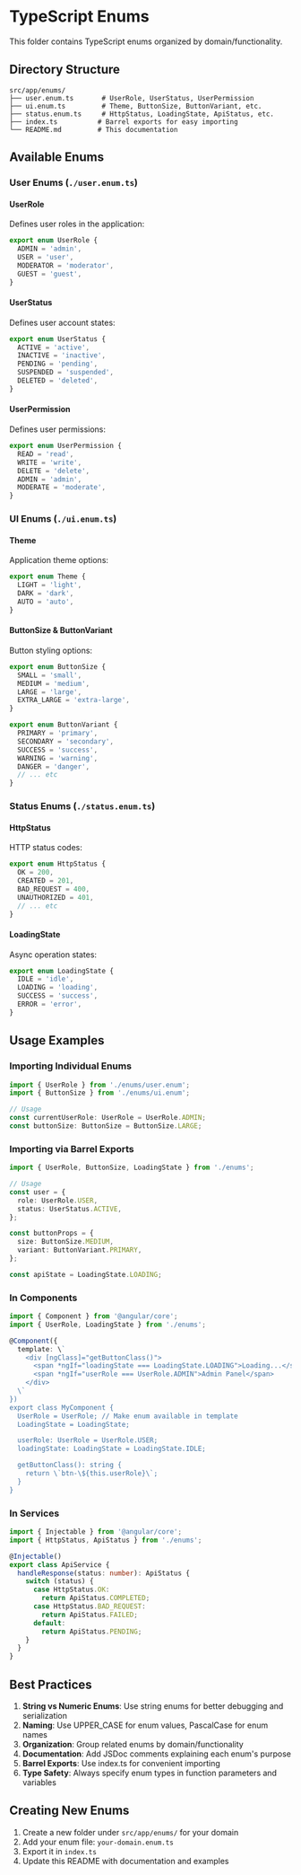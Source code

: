 # TypeScript Enums

This folder contains TypeScript enums organized by domain/functionality.

## Directory Structure

```
src/app/enums/
├── user.enum.ts       # UserRole, UserStatus, UserPermission
├── ui.enum.ts         # Theme, ButtonSize, ButtonVariant, etc.
├── status.enum.ts     # HttpStatus, LoadingState, ApiStatus, etc.
├── index.ts          # Barrel exports for easy importing
└── README.md         # This documentation
```

## Available Enums

### User Enums (`./user.enum.ts`)

#### UserRole
Defines user roles in the application:
```typescript
export enum UserRole {
  ADMIN = 'admin',
  USER = 'user',
  MODERATOR = 'moderator',
  GUEST = 'guest',
}
```

#### UserStatus
Defines user account states:
```typescript
export enum UserStatus {
  ACTIVE = 'active',
  INACTIVE = 'inactive',
  PENDING = 'pending',
  SUSPENDED = 'suspended',
  DELETED = 'deleted',
}
```

#### UserPermission
Defines user permissions:
```typescript
export enum UserPermission {
  READ = 'read',
  WRITE = 'write',
  DELETE = 'delete',
  ADMIN = 'admin',
  MODERATE = 'moderate',
}
```

### UI Enums (`./ui.enum.ts`)

#### Theme
Application theme options:
```typescript
export enum Theme {
  LIGHT = 'light',
  DARK = 'dark',
  AUTO = 'auto',
}
```

#### ButtonSize & ButtonVariant
Button styling options:
```typescript
export enum ButtonSize {
  SMALL = 'small',
  MEDIUM = 'medium',
  LARGE = 'large',
  EXTRA_LARGE = 'extra-large',
}

export enum ButtonVariant {
  PRIMARY = 'primary',
  SECONDARY = 'secondary',
  SUCCESS = 'success',
  WARNING = 'warning',
  DANGER = 'danger',
  // ... etc
}
```

### Status Enums (`./status.enum.ts`)

#### HttpStatus
HTTP status codes:
```typescript
export enum HttpStatus {
  OK = 200,
  CREATED = 201,
  BAD_REQUEST = 400,
  UNAUTHORIZED = 401,
  // ... etc
}
```

#### LoadingState
Async operation states:
```typescript
export enum LoadingState {
  IDLE = 'idle',
  LOADING = 'loading',
  SUCCESS = 'success',
  ERROR = 'error',
}
```

## Usage Examples

### Importing Individual Enums
```typescript
import { UserRole } from './enums/user.enum';
import { ButtonSize } from './enums/ui.enum';

// Usage
const currentUserRole: UserRole = UserRole.ADMIN;
const buttonSize: ButtonSize = ButtonSize.LARGE;
```

### Importing via Barrel Exports
```typescript
import { UserRole, ButtonSize, LoadingState } from './enums';

// Usage
const user = {
  role: UserRole.USER,
  status: UserStatus.ACTIVE,
};

const buttonProps = {
  size: ButtonSize.MEDIUM,
  variant: ButtonVariant.PRIMARY,
};

const apiState = LoadingState.LOADING;
```

### In Components
```typescript
import { Component } from '@angular/core';
import { UserRole, LoadingState } from './enums';

@Component({
  template: \`
    <div [ngClass]="getButtonClass()">
      <span *ngIf="loadingState === LoadingState.LOADING">Loading...</span>
      <span *ngIf="userRole === UserRole.ADMIN">Admin Panel</span>
    </div>
  \`
})
export class MyComponent {
  UserRole = UserRole; // Make enum available in template
  LoadingState = LoadingState;

  userRole: UserRole = UserRole.USER;
  loadingState: LoadingState = LoadingState.IDLE;

  getButtonClass(): string {
    return \`btn-\${this.userRole}\`;
  }
}
```

### In Services
```typescript
import { Injectable } from '@angular/core';
import { HttpStatus, ApiStatus } from './enums';

@Injectable()
export class ApiService {
  handleResponse(status: number): ApiStatus {
    switch (status) {
      case HttpStatus.OK:
        return ApiStatus.COMPLETED;
      case HttpStatus.BAD_REQUEST:
        return ApiStatus.FAILED;
      default:
        return ApiStatus.PENDING;
    }
  }
}
```

## Best Practices

1. **String vs Numeric Enums**: Use string enums for better debugging and serialization
2. **Naming**: Use UPPER_CASE for enum values, PascalCase for enum names
3. **Organization**: Group related enums by domain/functionality
4. **Documentation**: Add JSDoc comments explaining each enum's purpose
5. **Barrel Exports**: Use index.ts for convenient importing
6. **Type Safety**: Always specify enum types in function parameters and variables

## Creating New Enums

1. Create a new folder under `src/app/enums/` for your domain
2. Add your enum file: `your-domain.enum.ts`
3. Export it in `index.ts`
4. Update this README with documentation and examples
